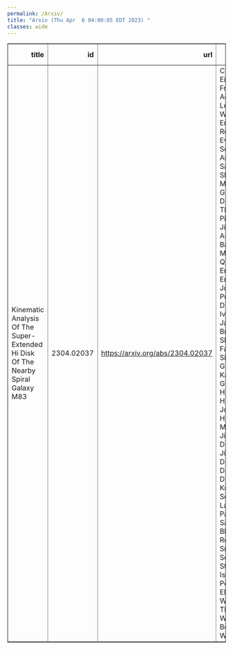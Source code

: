 ```yaml
---
permalink: /Arxiv/
title: "Arxiv (Thu Apr  6 04:00:05 EDT 2023) "
classes: wide
---
```

<table border="1" class="dataframe">
  <thead>
    <tr style="text-align: right;">
      <th>title</th>
      <th>id</th>
      <th>url</th>
      <th>authors</th>
      <th>Local Authors</th>
    </tr>
  </thead>
  <tbody>
    <tr>
      <td>Kinematic Analysis Of The Super-Extended Hi Disk Of The Nearby Spiral   Galaxy M83</td>
      <td>2304.02037</td>
      <td><a href="https://arxiv.org/abs/2304.02037" target="_blank">https://arxiv.org/abs/2304.02037</a></td>
      <td>Cosima Eibensteiner, Frank Bigiel, Adam K. Leroy, Eric W. Koch, Erik Rosolowsky, Eva Schinnerer, Amy Sardone, Sharon Meidt, W. J. G De Blok, David Thilker, D. J. Pisano, Jürgen Ott, Ashley Barnes, Miguel Querejeta, Eric Emsellem, Johannes Puschnig, Dyas Utomo, Ivana Bešlic, Jakob Den Brok, Shahram Faridani, Simon C. O. Glover, Kathryn Grasha, Hamid Hassani, Jonathan D. Henshaw, Maria J. Jiménez-Donaire, Jürgen Kerp, Daniel A. Dale, J. M. Diederik Kruijssen, Sebastian Laudage, Patricia Sanchez-Blazquez, Rowan Smith, Sophia Stuber, Ismael Pessa, Elizabeth J. Watkins, Thomas G. Williams, Benjamin Winkel</td>
      <td>Adam Leroy, Amy Sardone</td>
    </tr>
  </tbody>
</table>